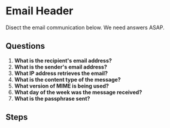 # Email Header
Disect the email communication below. We need answers ASAP.

## Questions
1. **What is the recipient's email address?**
2. **What is the sender's email address?**
3. **What IP address retrieves the email?**
4. **What is the content type of the message?**
5. **What version of MIME is being used?**
6. **What day of the week was the message received?**
7. **What is the passphrase sent?**


## Steps
